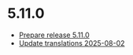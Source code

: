 # 5.11.0
- [Prepare release 5.11.0](https://github.com/shopware/SwagLanguagePack/commit/355e851)
- [Update translations 2025-08-02](https://github.com/shopware/SwagLanguagePack/commit/3a35bb2)
